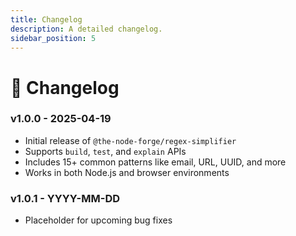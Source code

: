 ```yaml
---
title: Changelog
description: A detailed changelog.
sidebar_position: 5
---
```


# 📓 Changelog

### v1.0.0 - 2025-04-19

- Initial release of `@the-node-forge/regex-simplifier`
- Supports `build`, `test`, and `explain` APIs
- Includes 15+ common patterns like email, URL, UUID, and more
- Works in both Node.js and browser environments

### v1.0.1 - YYYY-MM-DD

- Placeholder for upcoming bug fixes
